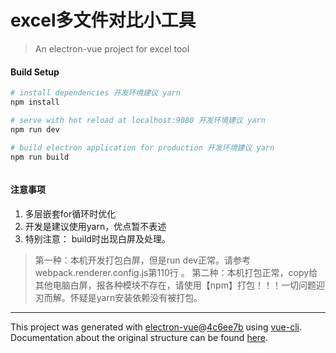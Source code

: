 # excel多文件对比小工具

> An electron-vue project for excel tool

#### Build Setup

``` bash
# install dependencies 开发环境建议 yarn
npm install

# serve with hot reload at localhost:9080 开发环境建议 yarn
npm run dev 

# build electron application for production 开发环境建议 yarn
npm run build 



```

#### 注意事项

1. 多层嵌套for循环时优化
2. 开发是建议使用yarn，优点暂不表述
3. 特别注意： build时出现白屏及处理。
>第一种：本机开发打包白屏，但是run dev正常。请参考webpack.renderer.config.js第110行 。 第二种：本机打包正常，copy给其他电脑白屏，报各种模块不存在，请使用【npm】打包！！！一切问题迎刃而解。怀疑是yarn安装依赖没有被打包。
---

This project was generated with [electron-vue](https://github.com/SimulatedGREG/electron-vue)@[4c6ee7b](https://github.com/SimulatedGREG/electron-vue/tree/4c6ee7bf4f9b4aa647a22ec1c1ca29c2e59c3645) using [vue-cli](https://github.com/vuejs/vue-cli). Documentation about the original structure can be found [here](https://simulatedgreg.gitbooks.io/electron-vue/content/index.html).
